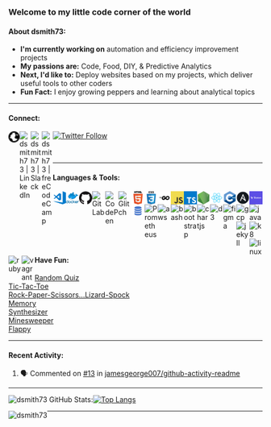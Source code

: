 ### Welcome to my little code corner of the world  

#### About dsmith73:   
  * **I'm currently working on** automation and efficiency improvement projects  
  * **My passions are:** Code, Food, DIY, & Predictive Analytics  
  * **Next, I'd like to:** Deploy websites based on my projects, which deliver useful tools to other coders  
  * **Fun Fact:** I enjoy growing peppers and learning about analytical topics  

---

#### Connect:  

[<img align="left" alt="dsmith73 | Website" width="22px" src="https://raw.githubusercontent.com/iconic/open-iconic/master/svg/globe.svg" />][website]  [<img align="left" alt="dsmith73 | LinkedIn" width="22px" src="https://cdn.jsdelivr.net/npm/simple-icons@v3/icons/linkedin.svg" />][linkedin]  [<img align="left" alt="dsmith73 | Slack" width="22px" src="https://cdn.jsdelivr.net/npm/simple-icons@v3/icons/slack.svg" />][slack]  [<img align="left" alt="dsmith73 | freeCodeCamp" width="22px" src="https://design-style-guide.freecodecamp.org/downloads/fcc_primary_small.jpg" />][freecodecamp]  [<img alt="Twitter Follow" src="https://img.shields.io/twitter/follow/d_smith_73?color=%231da1f2&label=follow%20me&logo=Twitter&style=plastic" />][twitter]  

<br />

---

#### Languages & Tools:  

<img align="left" alt="VS Code" width="26px" src="https://raw.githubusercontent.com/github/explore/80688e429a7d4ef2fca1e82350fe8e3517d3494d/topics/visual-studio-code/visual-studio-code.png" />
<img align="left" alt="Docker" width="26px" src="https://raw.githubusercontent.com/github/explore/80688e429a7d4ef2fca1e82350fe8e3517d3494d/topics/docker/docker.png" />
<img align="left" alt="GitHub" width="26px" src="https://raw.githubusercontent.com/github/explore/78df643247d429f6cc873026c0622819ad797942/topics/github/github.png" />
<!-- https://github.com/simple-icons/simple-icons & http://simpleicons.org/ -->
<img align="left" alt="GitLab" width="26px" src="https://cdn.jsdelivr.net/npm/simple-icons@v3/icons/gitlab.svg" />
<img align="left" alt="CodePen" width="26px" src="https://cdn.jsdelivr.net/npm/simple-icons@v3/icons/codepen.svg" />
<img align="left" alt="Glitch" width="26px" src="https://cdn.jsdelivr.net/npm/simple-icons@v3/icons/glitch.svg" />
<img align="left" alt="HTML5" width="26px" src="https://raw.githubusercontent.com/github/explore/80688e429a7d4ef2fca1e82350fe8e3517d3494d/topics/html/html.png" />
<img align="left" alt="CSS3" width="26px" src="https://raw.githubusercontent.com/github/explore/80688e429a7d4ef2fca1e82350fe8e3517d3494d/topics/css/css.png" />
<img align="left" alt="GO" width="26px" src="https://raw.githubusercontent.com/github/explore/80688e429a7d4ef2fca1e82350fe8e3517d3494d/topics/go/go.png" />
<img align="left" alt="JavaScript" width="26px" src="https://raw.githubusercontent.com/github/explore/80688e429a7d4ef2fca1e82350fe8e3517d3494d/topics/javascript/javascript.png" />
<img align="left" alt="TypeScript" width="26px" src="https://raw.githubusercontent.com/github/explore/80688e429a7d4ef2fca1e82350fe8e3517d3494d/topics/typescript/typescript.png" />
<img align="left" alt="Node.js" width="26px" src="https://raw.githubusercontent.com/github/explore/80688e429a7d4ef2fca1e82350fe8e3517d3494d/topics/nodejs/nodejs.png" />
<img align="left" alt="React" width="26px" src="https://raw.githubusercontent.com/github/explore/80688e429a7d4ef2fca1e82350fe8e3517d3494d/topics/react/react.png" />
<img align="left" alt="C++" width="26px" src="https://raw.githubusercontent.com/github/explore/80688e429a7d4ef2fca1e82350fe8e3517d3494d/topics/cpp/cpp.png" />
<img align="left" alt="Ansible" width="26px" src="https://raw.githubusercontent.com/github/explore/80688e429a7d4ef2fca1e82350fe8e3517d3494d/topics/ansible/ansible.png" />
<img align="left" alt="Terraform" width="26px" src="https://raw.githubusercontent.com/github/explore/80688e429a7d4ef2fca1e82350fe8e3517d3494d/topics/terraform/terraform.png" />
<img align="left" alt="SQL" width="26px" src="https://raw.githubusercontent.com/github/explore/80688e429a7d4ef2fca1e82350fe8e3517d3494d/topics/sql/sql.png" />
<img align="left" alt="Prometheus" width="26px" src="https://cdn.jsdelivr.net/npm/simple-icons@v3/icons/prometheus.svg" />
<img align="left" alt="aws" width="26px" src="https://devicons.github.io/devicon/devicon.git/icons/amazonwebservices/amazonwebservices-original-wordmark.svg" />
<img align="left" alt="bash" width="26px" src="https://www.vectorlogo.zone/logos/gnu_bash/gnu_bash-icon.svg" />
<img align="left" alt="bootstrap" width="26px" src="https://devicons.github.io/devicon/devicon.git/icons/bootstrap/bootstrap-plain.svg" />
<img align="left" alt="chartjs" width="26px" src="https://www.chartjs.org/media/logo-title.svg" />
<img align="left" alt="d3" width="26px" src="https://devicons.github.io/devicon/devicon.git/icons/d3js/d3js-original.svg" />
<img align="left" alt="figma" width="26px" src="https://www.vectorlogo.zone/logos/figma/figma-icon.svg" />
<img align="left" alt="gcp" width="26px" src="https://www.vectorlogo.zone/logos/google_cloud/google_cloud-icon.svg" />
<img align="left" alt="java" width="26px" src="https://devicons.github.io/devicon/devicon.git/icons/java/java-original-wordmark.svg" />
<img align="left" alt="jekyll" width="26px" src="https://www.vectorlogo.zone/logos/jekyllrb/jekyllrb-icon.svg" />
<img align="left" alt="k8" width="26px" src="https://www.vectorlogo.zone/logos/kubernetes/kubernetes-icon.svg" />
<img align="left" alt="linux" width="26px" src="https://devicons.github.io/devicon/devicon.git/icons/linux/linux-original.svg" />
<img align="left" alt="ruby" width="26px" src="https://devicons.github.io/devicon/devicon.git/icons/ruby/ruby-original-wordmark.svg" />
<img align="left" alt="vagrant" width="26px" src="https://www.vectorlogo.zone/logos/vagrantup/vagrantup-icon.svg" />


<br />
<br />

---  

#### Have Fun:  

[Random Quiz](https://dsmith73-quiz-app.glitch.me)  
[Tic-Tac-Toe](https://dsmith73.github.io/toolbox/js/tic-tac-toe/tic-tac-toe.html)  
[Rock-Paper-Scissors...Lizard-Spock](https://dsmith73.github.io/toolbox/js/rock-paper-scissors/index.html)  
[Memory](https://dsmith73.github.io/toolbox/js/card-match/card-match.html)  
[Synthesizer](https://dsmith73.github.io/toolbox/js/synth/synth.html)  
[Minesweeper](https://dsmith73.github.io/toolbox/js/minesweeper/index.html)  
[Flappy](https://dsmith73.github.io/toolbox/js/flappy/index.html)  

<!-- FCC-Timeline:START -->  
<!-- FCC-Timeline:END -->  

---  

#### Recent Activity:

<!--START_SECTION:activity-->
1. 🗣 Commented on [#13](https://github.com//jamesgeorge007/github-activity-readme/issues/13) in [jamesgeorge007/github-activity-readme](https://github.com//jamesgeorge007/github-activity-readme)
<!--END_SECTION:activity-->


---

<!-- https://github.com/anuraghazra/github-readme-stats -->
<img align="left" alt="dsmith73 GitHub Stats:" src="https://github-readme-stats.dsmith73.vercel.app/api?username=dsmith73&show_icons=true&hide_border=true&theme=algolia" />  

[![Top Langs](https://github-readme-stats.dsmith73.vercel.app/api/top-langs/?username=dsmith73&layout=compact&theme=algolia)](https://github.com/dsmith73)  

<img align="left" src="https://komarev.com/ghpvc/?username=dsmith73" alt="dsmith73" />  

---  


[website]: https://dsmith73.github.io  
[projects]: https://dsmith73.github.com/apps.html  
[linkedin]: https://www.linkedin.com/in/dsmith73  
[slack]: https://101101workspace.slack.com/archives/D012ESWSXHQ
[freecodecamp]: https://www.freecodecamp.org/dsmith73  
[twitter]: https://twitter.com/d_smith_73?ref_src=twsrc%5Etfw 

